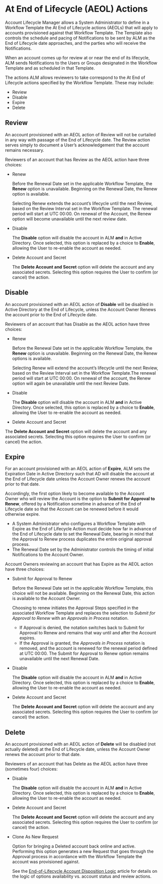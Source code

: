 ﻿[title]: # (At End of Lifecycle Actions)
[tags]: # (Account Lifecycle Manager,ALM,Active Directory,End of Lifecycle Actions, AEOL,)
[priority]: # (2300)

# At End of Lifecycle (AEOL) Actions

Account Lifecycle Manager allows a System Administrator to define in a Workflow Template the At End of Lifecycle actions (AEOLs) that will apply to accounts provisioned against that Workflow Template. The Template also controls the schedule and pacing of Notifications to be sent by ALM as the End of Lifecycle date approaches, and the parties who will receive the Notifications.

When an account comes up for review at or near the end of its lifecycle, ALM sends Notifications to the Users or Groups designated in the Workflow Template and as scheduled in that Template.

The actions ALM allows reviewers to take correspond to the At End of Lifecycle actions specified by the Workflow Template. These may include:

* Review
* Disable
* Expire
* Delete

## Review

An account provisioned with an AEOL action of Review will not be curtailed in any way with passage of the End of Lifecycle date. The Review action serves simply to document a User’s acknowledgement that the account remains necessary.

Reviewers of an account that has Review as the AEOL action have three choices:

* Renew

  Before the Renewal Date set in the applicable Workflow Template, the **Renew** option is unavailable. Beginning on the Renewal Date, the Renew option is available.

  Selecting Renew extends the account’s lifecycle until the next Review, based on the Review Interval set in the Workflow Template. The renewal period will start at UTC 00:00. On renewal of the Account, the Renew option will become unavailable until the next review date.

* Disable

  The **Disable** option will disable the account in ALM **and** in Active Directory. Once selected, this option is replaced by a choice to **Enable**, allowing the User to re-enable the account as needed.

* Delete Account and Secret

  The **Delete Account and Secret** option will delete the account and any associated secrets. Selecting this option requires the User to confirm (or cancel) the action.

## Disable

An account provisioned with an AEOL action of **Disable** will be disabled in Active Directory at the End of Lifecycle, unless the Account Owner Renews the account prior to the End of Lifecycle date.

Reviewers of an account that has Disable as the AEOL action have three choices:

* Renew

  Before the Renewal Date set in the applicable Workflow Template, the **Renew** option is unavailable. Beginning on the Renewal Date, the Renew options is available.

  Selecting Renew will extend the account’s lifecycle until the next Review, based on the Review Interval set in the Workflow Template.The renewal period will start at UTC 00:00. On renewal of the account, the Renew option will again be unavailable until the next Review Date.

* Disable

  The **Disable** option will disable the account in ALM **and** in Active Directory. Once selected, this option is replaced by a choice to **Enable**, allowing the User to re-enable the account as needed.

* Delete Account and Secret

 The **Delete Account and Secret** option will delete the account and any associated secrets. Selecting this option requires the User to confirm (or cancel) the action.

## Expire

For an account provisioned with an AEOL action of **Expire**, ALM sets the Expiration Date in Active Directory such that AD will disable the account at the End of Lifecycle date unless the Account Owner renews the account prior to that date.

Accordingly, the first option likely to become available to the Account Owner who will review the Account is the option to **Submit for Approval to Renew**, offered by a Notification sometime in advance of the End of Lifecycle date so that the Account can be renewed before it would otherwise expire.

* A System Administrator who configures a Workflow Template with Expire as the End of Lifecycle Action must decide how far in advance of the End of Lifecycle date to set the Renewal Date, bearing in mind that the Approval to Renew process duplicates the entire original approval process.
* The Renewal Date set by the Administrator controls the timing of initial Notifications to the Account Owner.

Account Owners reviewing an account that has Expire as the AEOL action have three choices:

* Submit for Approval to Renew

  Before the Renewal Date set in the applicable Workflow Template, this choice will not be available. Beginning on the Renewal Date, this action is available to the Account Owner.

  Choosing to renew initiates the Approval Steps specified in the associated Workflow Template and replaces the selection to *Submit for Approval to Renew* with an *Approvals in Process* notation.

  * If Approval is denied, the notation switches back to Submit for Approval to Renew and remains that way until and after the Account expires.
  * If the Approval is granted, the *Approvals in Process* notation is removed, and the account is renewed for the renewal period defined at UTC 00:00. The Submit for Approval to Renew option remains unavailable until the next Renewal Date.

* Disable

  The **Disable** option will disable the account in ALM **and** in Active Directory. Once selected, this option is replaced by a choice to **Enable**, allowing the User to re-enable the account as needed.

* Delete Account and Secret

  The **Delete Account and Secret** option will delete the account and any associated secrets. Selecting this option requires the User to confirm (or cancel) the action.

## Delete

An account provisioned with an AEOL action of **Delete** will be disabled (not actually deleted) at the End of Lifecycle date, unless the Account Owner renews the account prior to that date.

Reviewers of an account that has Delete as the AEOL action have three (sometimes four) choices:

* Disable

  The **Disable** option will disable the account in ALM **and** in Active Directory. Once selected, this option is replaced by a choice to **Enable**, allowing the User to re-enable the account as needed.

* Delete Account and Secret

  The **Delete Account and Secret** option will delete the account and any associated secrets. Selecting this option requires the User to confirm (or cancel) the action.

* Clone As New Request

  Option for bringing a Deleted account back online and active. Performing this option generates a new Request that goes through the Approval process in accordance with the Workflow Template the account was provisioned against. 
  
  See the [End-of-Lifecycle Account Disposition Logic](eol-actions-logic.md) article for details on the logic of options availability vs. account status and review actions.
  